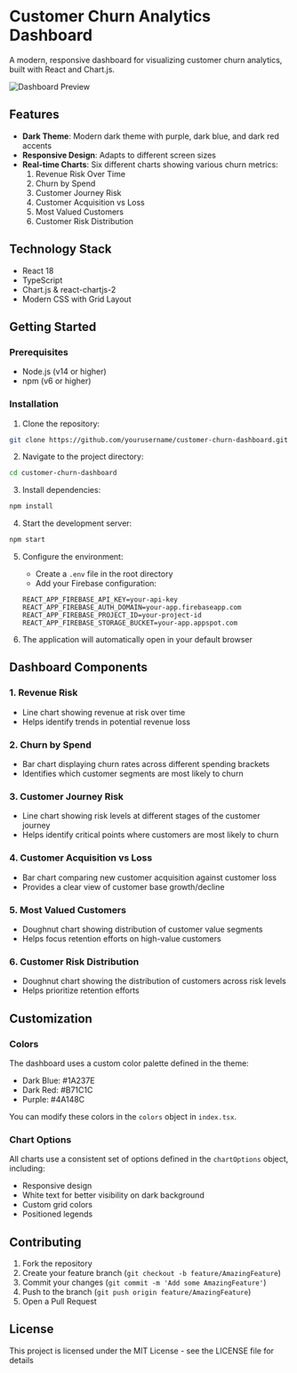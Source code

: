 # Customer Churn Analytics Dashboard

A modern, responsive dashboard for visualizing customer churn analytics, built with React and Chart.js.

![Dashboard Preview](dashboard-preview.png)

## Features

- **Dark Theme**: Modern dark theme with purple, dark blue, and dark red accents
- **Responsive Design**: Adapts to different screen sizes
- **Real-time Charts**: Six different charts showing various churn metrics:
  1. Revenue Risk Over Time
  2. Churn by Spend
  3. Customer Journey Risk
  4. Customer Acquisition vs Loss
  5. Most Valued Customers
  6. Customer Risk Distribution

## Technology Stack

- React 18
- TypeScript
- Chart.js & react-chartjs-2
- Modern CSS with Grid Layout

## Getting Started

### Prerequisites

- Node.js (v14 or higher)
- npm (v6 or higher)

### Installation

1. Clone the repository:
```bash
git clone https://github.com/yourusername/customer-churn-dashboard.git
```

2. Navigate to the project directory:
```bash
cd customer-churn-dashboard
```

3. Install dependencies:
```bash
npm install
```

4. Start the development server:
```bash
npm start
```

5. Configure the environment:
   - Create a `.env` file in the root directory
   - Add your Firebase configuration:
   ```
   REACT_APP_FIREBASE_API_KEY=your-api-key
   REACT_APP_FIREBASE_AUTH_DOMAIN=your-app.firebaseapp.com
   REACT_APP_FIREBASE_PROJECT_ID=your-project-id
   REACT_APP_FIREBASE_STORAGE_BUCKET=your-app.appspot.com
   ```

6. The application will automatically open in your default browser

## Dashboard Components

### 1. Revenue Risk
- Line chart showing revenue at risk over time
- Helps identify trends in potential revenue loss

### 2. Churn by Spend
- Bar chart displaying churn rates across different spending brackets
- Identifies which customer segments are most likely to churn

### 3. Customer Journey Risk
- Line chart showing risk levels at different stages of the customer journey
- Helps identify critical points where customers are most likely to churn

### 4. Customer Acquisition vs Loss
- Bar chart comparing new customer acquisition against customer loss
- Provides a clear view of customer base growth/decline

### 5. Most Valued Customers
- Doughnut chart showing distribution of customer value segments
- Helps focus retention efforts on high-value customers

### 6. Customer Risk Distribution
- Doughnut chart showing the distribution of customers across risk levels
- Helps prioritize retention efforts

## Customization

### Colors
The dashboard uses a custom color palette defined in the theme:
- Dark Blue: #1A237E
- Dark Red: #B71C1C
- Purple: #4A148C

You can modify these colors in the `colors` object in `index.tsx`.

### Chart Options
All charts use a consistent set of options defined in the `chartOptions` object, including:
- Responsive design
- White text for better visibility on dark background
- Custom grid colors
- Positioned legends

## Contributing

1. Fork the repository
2. Create your feature branch (`git checkout -b feature/AmazingFeature`)
3. Commit your changes (`git commit -m 'Add some AmazingFeature'`)
4. Push to the branch (`git push origin feature/AmazingFeature`)
5. Open a Pull Request

## License

This project is licensed under the MIT License - see the LICENSE file for details
